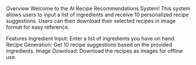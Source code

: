 Overview
Welcome to the AI Recipe Recommendations System! This system allows users to input a list of ingredients and receive 10 personalized recipe suggestions. Users can then download their selected recipes in image format for easy reference.

Features
Ingredient Input: Enter a list of ingredients you have on hand.
Recipe Generation: Get 10 recipe suggestions based on the provided ingredients.
Image Download: Download the recipes as images for offline use.
